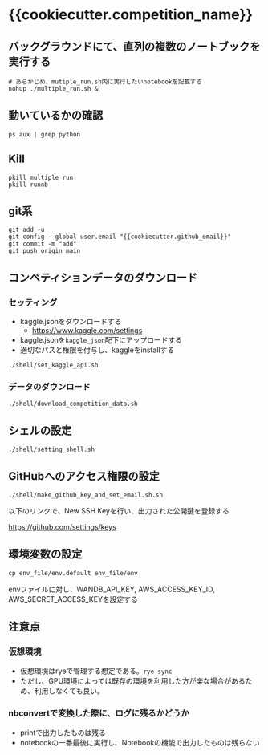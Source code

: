 # {{cookiecutter.competition_name}}

## バックグラウンドにて、直列の複数のノートブックを実行する
```
# あらかじめ、mutiple_run.sh内に実行したいnotebookを記載する
nohup ./multiple_run.sh &
```

## 動いているかの確認
```
ps aux | grep python
```

## Kill
```
pkill multiple_run
pkill runnb
```

## git系

```
git add -u
git config --global user.email "{{cookiecutter.github_email}}"
git commit -m "add"
git push origin main
```

## コンペティションデータのダウンロード

### セッティング
- kaggle.jsonをダウンロードする
  - https://www.kaggle.com/settings
- kaggle.jsonを`kaggle_json`配下にアップロードする
- 適切なパスと権限を付与し、kaggleをinstallする
```
./shell/set_kaggle_api.sh
```

### データのダウンロード
```
./shell/download_competition_data.sh
```

## シェルの設定

```
./shell/setting_shell.sh
```

## GitHubへのアクセス権限の設定
```
./shell/make_github_key_and_set_email.sh.sh
```

以下のリンクで、New SSH Keyを行い、出力された公開鍵を登録する

https://github.com/settings/keys


## 環境変数の設定
```
cp env_file/env.default env_file/env
```
envファイルに対し、WANDB_API_KEY, AWS_ACCESS_KEY_ID, AWS_SECRET_ACCESS_KEYを設定する

## 注意点

### 仮想環境
- 仮想環境はryeで管理する想定である。`rye sync`
- ただし、GPU環境によっては既存の環境を利用した方が楽な場合があるため、利用しなくても良い。

### nbconvertで変換した際に、ログに残るかどうか
- printで出力したものは残る
- notebookの一番最後に実行し、Notebookの機能で出力したものは残らない
